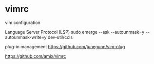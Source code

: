 # vimrc
vim configuration

Language Server Protocol (LSP)
sudo emerge --ask --autounmask=y --autounmask-write=y dev-util/ccls

plug-in management
https://github.com/junegunn/vim-plug


https://github.com/amix/vimrc
